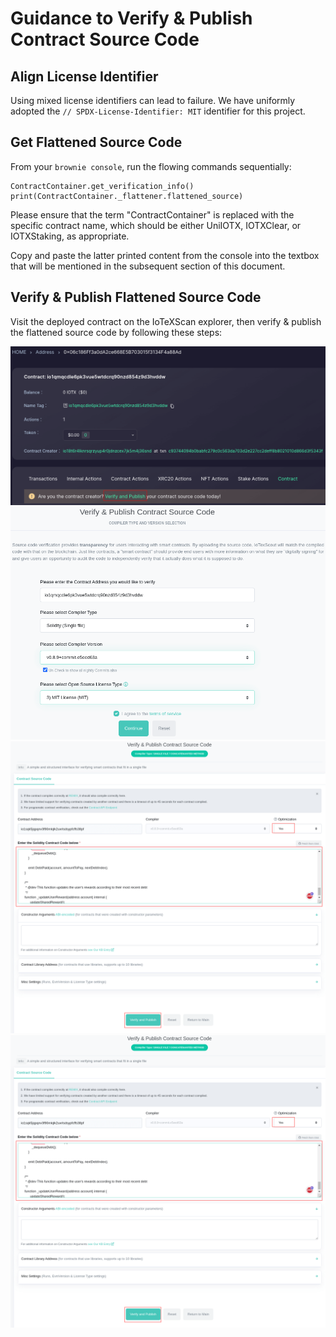 # Guidance to Verify & Publish Contract Source Code

## Align License Identifier
Using mixed license identifiers can lead to failure. We have uniformly adopted the `// SPDX-License-Identifier: MIT` identifier for this project.

## Get Flattened Source Code
From your `brownie console`,  run the flowing commands sequentially:
```
ContractContainer.get_verification_info() 
print(ContractContainer._flattener.flattened_source)
```
Please ensure that the term "ContractContainer" is replaced with the specific contract name, which should be either UniIOTX, IOTXClear, or IOTXStaking, as appropriate.

Copy and paste the latter printed content from the console into the textbox that will be mentioned in the subsequent section of this document.

## Verify & Publish Flattened Source Code
Visit the deployed contract on the IoTeXScan explorer, then verify & publish the flattened source code by following these steps:

![publish_1](./publish_1.png) <br>
![publish_2](./publish_2.png) <br>
![publish_3](./publish_3.png) <br>
![publish_4](./publish_4.png) <br>

